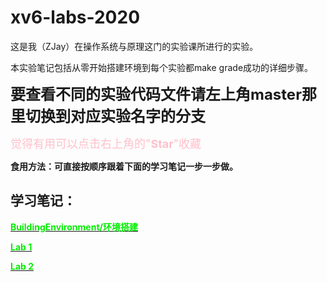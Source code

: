 # xv6-labs-2020

这是我（ZJay）在操作系统与原理这门的实验课所进行的实验。

本实验笔记包括从零开始搭建环境到每个实验都make grade成功的详细步骤。

<font size = 5>**要查看不同的实验代码文件请左上角master那里切换到对应实验名字的分支**</font>

<font color = pink size = 4>觉得有用可以点击右上角的"**Star**"收藏</font>

**食用方法：可直接按顺序跟着下面的学习笔记一步一步做。**

## 学习笔记：

**[<font color = green1>BuildingEnvironment/环境搭建](/BuildingEnvironment.md)**

**[<font color = green1>Lab 1](MIT%206.S081%20Fall%202020%20Lab%201.md)**

**[<font color = green1>Lab 2](MIT%206.S081%20Fall%202020%20Lab%202.md)**
